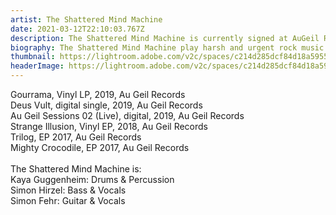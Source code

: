 ```yaml
---
artist: The Shattered Mind Machine
date: 2021-03-12T22:10:03.767Z
description: The Shattered Mind Machine is currently signed at AuGeil Records, Frauenfeld.
biography: The Shattered Mind Machine play harsh and urgent rock music.
thumbnail: https://lightroom.adobe.com/v2c/spaces/c214d285dcf84d18a59552b62568edb6/assets/7de73784146d4d4c6d45daf36ccfb1d3/revisions/8976fc681ac1486c8bde5b69e57a4ff7/renditions/dc82ba39eb239a7df794a0d0a3b71363
headerImage: https://lightroom.adobe.com/v2c/spaces/c214d285dcf84d18a59552b62568edb6/assets/8a80ea36acbc0b7d1b96885ec5591a88/revisions/46ee68eeb3d240289625cea36c3112ec/renditions/de04aae49f0a50bb1ecd3c8eb0191969
---
```

Gourrama, Vinyl LP, 2019, Au Geil Records\
Deus Vult, digital single, 2019, Au Geil Records\
Au Geil Sessions 02 (Live), digital, 2019, Au Geil Records\
Strange Illusion, Vinyl EP, 2018, Au Geil Records\
Trilog, EP 2017, Au Geil Records\
Mighty Crocodile, EP 2017, Au Geil Records\
\
The Shattered Mind Machine is:\
Kaya Guggenheim: Drums & Percussion\
Simon Hirzel: Bass & Vocals\
Simon Fehr: Guitar & Vocals